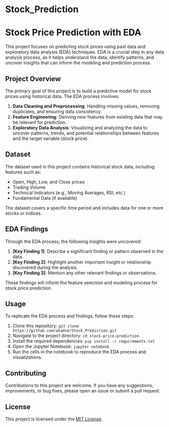 # Stock_Prediction
# Stock Price Prediction with EDA

This project focuses on predicting stock prices using past data and exploratory data analysis (EDA) techniques. EDA is a crucial step in any data analysis process, as it helps understand the data, identify patterns, and uncover insights that can inform the modeling and prediction process.

## Project Overview

The primary goal of this project is to build a predictive model for stock prices using historical data. The EDA process involves:

1. **Data Cleaning and Preprocessing**: Handling missing values, removing duplicates, and ensuring data consistency.
2. **Feature Engineering**: Deriving new features from existing data that may be relevant for prediction.
3. **Exploratory Data Analysis**: Visualizing and analyzing the data to uncover patterns, trends, and potential relationships between features and the target variable (stock price).

## Dataset

The dataset used in this project contains historical stock data, including features such as:

- Open, High, Low, and Close prices
- Trading Volume
- Technical Indicators (e.g., Moving Averages, RSI, etc.)
- Fundamental Data (if available)

The dataset covers a specific time period and includes data for one or more stocks or indices.

## EDA Findings

Through the EDA process, the following insights were uncovered:

1. **[Key Finding 1]**: Describe a significant finding or pattern observed in the data.
2. **[Key Finding 2]**: Highlight another important insight or relationship discovered during the analysis.
3. **[Key Finding 3]**: Mention any other relevant findings or observations.

These findings will inform the feature selection and modeling process for stock price prediction.

## Usage

To replicate the EDA process and findings, follow these steps:

1. Clone this repository: `git clone https://github.com/akadve/Stock_Prediction.git`
2. Navigate to the project directory: `cd stock-price-prediction`
3. Install the required dependencies: `pip install -r requirements.txt`
4. Open the Jupyter Notebook: `jupyter notebook`
5. Run the cells in the notebook to reproduce the EDA process and visualizations.

## Contributing

Contributions to this project are welcome. If you have any suggestions, improvements, or bug fixes, please open an issue or submit a pull request.

## License

This project is licensed under the [MIT License](LICENSE).
